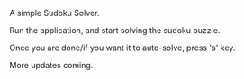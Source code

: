 A simple Sudoku Solver.

Run the application, and start solving the sudoku puzzle.

Once you are done/if you want it to auto-solve, press 's' key.

More updates coming.
